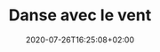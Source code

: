 ---
title: "Danse avec le vent"
date: 2020-07-26T16:25:08+02:00
draft: false
orientation: "portrait"
imageName: "8.jpg"
weight: 8
dimensions: "60 x 80"
url: "/danse-avec-le-vent"
dimensions: "60 x 80"
---